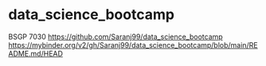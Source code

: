# data_science_bootcamp
BSGP 7030 
https://github.com/Saranj99/data_science_bootcamp
https://mybinder.org/v2/gh/Saranj99/data_science_bootcamp/blob/main/README.md/HEAD
